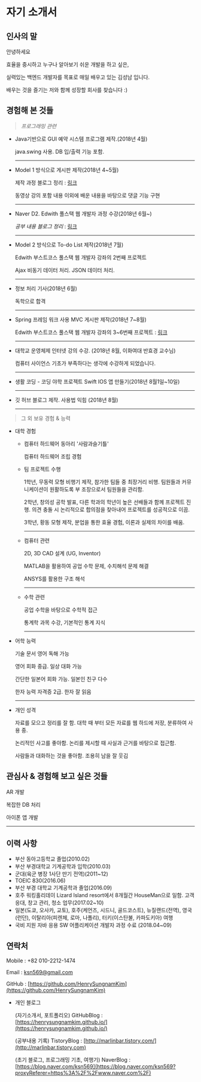# 자기 소개서

## 인사의 말

안녕하세요

효율을 중시하고 누구나 알아보기 쉬운 개발을 하고 싶은,

실력있는 백엔드 개발자를 목표로 매일 배우고 있는 김성남 입니다.

배우는 것을 즐기는 저와 함께 성장할 회사를 찾습니다 :)

## 경험해 본 것들

> *프로그래밍 관련*

- Java기반으로 GUI 예약 시스템 프로그램 제작.(2018년 4월)

  java.swing 사용. DB 입/출력 기능 포함.

  ---

- Model 1 방식으로 게시판 제작(2018년 4~5월)

  제작 과정 블로그 정리 : [링크](https://blog.naver.com/ksn569/221277493172)

  동영상 강의 포함 내용 이외에 배운 내용을 바탕으로 댓글 기능 구현

  ---

- Naver D2. Edwith 풀스택 웹 개발자 과정 수강(2018년 6월~)

  *공부 내용 블로그 정리* : [링크](http://marlinbar.tistory.com/category/Road%20to%20Developer/edwith%ED%92%80%EC%8A%A4%ED%83%9D%EC%9B%B9%EA%B0%9C%EB%B0%9C%EC%9E%90)

  ---

- Model 2 방식으로 To-do List 제작(2018년 7월)

  Edwith 부스트코스 풀스택 웹 개발자 강좌의 2번째 프로젝트

  Ajax 비동기 데이터 처리. JSON 데이터 처리.

  ---

- 정보 처리 기사(2018년 6월)

  독학으로 합격

  ---

- Spring 프레임 워크 사용 MVC 게시판 제작(2018년 7~8월)

  Edwith 부스트코스 풀스택 웹 개발자 강좌의 3~6번째 프로젝트 : [링크](https://www.edwith.org/boostcourse-web)

  ---

- 대학교 운영체제 인터넷 강의 수강. (2018년 8월,  이화여대 반효경 교수님)

  컴퓨터 사이언스 기초가 부족하다는 생각에 수강하게 되었습니다.

  ---

- 생활 코딩 - 코딩 야학 프로젝트 Swift IOS 앱 만들기(2018년 8월1일~10일)

  ---

- 깃 허브 블로그 제작. 사용법 익힘 (2018년 8월)

  ---

> 그 외 보유 경험 & 능력

- 대학 경험
  - 컴퓨터 하드웨어 동아리 '사람과슬기틀'

    컴퓨터 하드웨어 조립 경험

  - 팀 프로젝트 수행

    1학년, 무동력 모형 비행기 제작, 참가한 팀들 중 최장거리 비행. 팀원들과 커뮤니케이션이 원활하도록 부 조장으로서 팀원들을 관리함.

    2학년, 창의성 공학 발표, 다른 학과의 학년이 높은 선배들과 함께 프로젝트 진행. 의견 충돌 시 논리적으로 합의점을 찾아내어 프로젝트를 성공적으로 이끔.

    3학년, 황동 모형 제작, 분업을 통한 효율 경험, 이론과 실제의 차이를 배움.

    ---

  - 컴퓨터 관련

    2D, 3D CAD 설계 (UG, Inventor)

    MATLAB을 활용하여 공업 수학 문제, 수치해석 문제 해결

    ANSYS를 활용한 구조 해석

    ---

  - 수학 관련

    공업 수학을 바탕으로 수학적 접근

    통계학 과목 수강, 기본적인 통계 지식

    ---

- 어학 능력

  기술 문서 영어 독해 가능

  영어 회화 중급. 일상 대화 가능

  간단한 일본어 회화 가능. 일본인 친구 다수

  한자 능력 자격증 2급. 한자 잘 읽음

  ---

- 개인 성격

  자료를 모으고 정리를 잘 함. 대학 때 부터 모든 자료를 웹 하드에 저장, 분류하여 사용 중.

  논리적인 사고를 좋아함. 논리를 제시할 때 사실과 근거를 바탕으로 접근함.

  사람들과 대화하는 것을 좋아함. 조용히 남을 잘 웃김

## 관심사 & 경험해 보고 싶은 것들

AR 개발

복잡한 DB 처리

아이폰 앱 개발

  ---

## 이력 사항

- 부산 동아고등학교 졸업(2010.02)
- 부산 부경대학교 기계공학과 입학(2010.03)
- 군대(육군 병장 1사단 만기 전역)(2011~12)
- TOEIC 830(2016.06)
- 부산 부경 대학교 기계공학과 졸업(2016.09)
- 호주 워킹홀리데이 Lizard Island resort에서 8개월간 HouseMan으로 일함. 고객 응대, 창고 관리, 청소 업무(2017.02~10)
- 일본(도쿄, 오사카, 교토),  호주(케언즈, 시드니, 골드코스트), 뉴질랜드(전역), 영국 (런던), 이탈리아(피렌체, 로마, 나폴리), 터키(이스탄불, 카파도키아) 여행
- 국비 지원 자바 응용 SW 어플리케이션 개발자 과정 수료 (2018.04~09)

## 연락처

Mobile : +82 010-2212-1474

Email : ksn569@gmail.com

GitHub : [https://github.com/HenrySungnamKim](https://github.com/HenrySungnamKim)

- 개인 블로그

  (자기소개서, 포트폴리오) GitHubBlog : [https://henrysungnamkim.github.io/](https://henrysungnamkim.github.io/)

  (공부내용 기록) TistoryBlog : [http://marlinbar.tistory.com/](http://marlinbar.tistory.com)

  (초기 블로그, 프로그래밍 기초, 여행기) NaverBlog : [https://blog.naver.com/ksn569](https://blog.naver.com/ksn569?proxyReferer=https%3A%2F%2Fwww.naver.com%2F)
